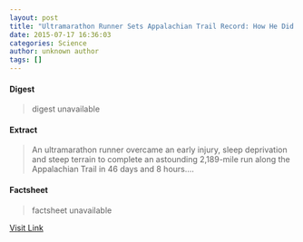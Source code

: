 ```yaml
---
layout: post
title: "Ultramarathon Runner Sets Appalachian Trail Record: How He Did It"
date: 2015-07-17 16:36:03
categories: Science
author: unknown author
tags: []
---
```



#### Digest
>digest unavailable

#### Extract
>An ultramarathon runner overcame an early injury, sleep deprivation and steep terrain to complete an astounding 2,189-mile run along the Appalachian Trail in 46 days and 8 hours....

#### Factsheet
>factsheet unavailable

[Visit Link](http://www.livescience.com/51594-ultramarathon-record-appalachian-trail.html)


